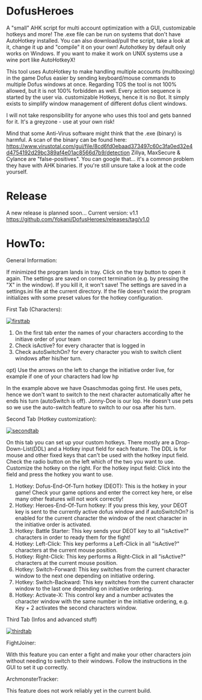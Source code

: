 # DofusHeroes
A "small" AHK script for multi account optimization with a GUI, customizable hotkeys and more!
The .exe file can be run on systems that don't have AutoHotkey installed. You can also download/pull the script, take a look at it, change it up and "compile" it on your own!
Autohotkey by default only works on Windows. If you want to make it work on UNIX systems use a wine port like AutoHotkeyX!

This tool uses AutoHotkey to make handling multiple accounts (multiboxing) in the game Dofus easier by sending keyboard/mouse commands to multiple Dofus windows at once. Regarding TOS the tool is not 100% allowed, but it is not 100% forbidden as well. Every action sequence is started by the user via. customizable Hotkeys, hence it is no Bot. It simply exists to simplify window management of different dofus client windows.

I will not take responsibility for anyone who uses this tool and gets banned for it. It's a greyzone - use at your own risk!

Mind that some Anti-Virus software might think that the .exe (binary) is harmful. A scan of the binary can be found here: 
https://www.virustotal.com/gui/file/8cd6fd0ebaad373497c60c3fa0ed32e4d4754192d29bc389af4e01ac8566d7b9/detection
Zillya, MaxSecure & Cylance are "false-positives". You can google that... it's a common problem they have with AHK binaries. If you're still unsure take a look at the code yourself.

# Release
A new release is planned soon...
Current version: v1.1 https://github.com/Yokani/DofusHeroes/releases/tag/v1.0

# HowTo:

General Information:

If minimized the program lands in tray. Click on the tray button to open it again. 
The settings are saved on correct termination (e.g. by pressing the "X" in the window). If you kill it, it won't save!
The settings are saved in a settings.ini file at the current directory. 
If the file doesn't exist the program initializes with some preset values for the hotkey configuration.

First Tab (Characters):

<a href="https://ibb.co/hFqY3W1"><img src="https://i.ibb.co/RT5jR04/firsttab.png" alt="firsttab" border="0"></a>

1) On the first tab enter the names of your characters according to the initiave order of your team
2) Check isActive? for every character that is logged in
3) Check autoSwitchOn? for every character you wish to switch client windows after his/her turn.

opt) Use the arrows on the left to change the initiative order live, for example if one of your characters had low hp

In the example above we have Osaschmodas going first. He uses pets, hence we don't want to switch to the next character automatically after he ends his turn (autoSwitch is off). Jonny-Doe is our Iop. He doesn't use pets so we use the auto-switch feature to switch to our osa after his turn.

Second Tab (Hotkey customization):

<a href="https://ibb.co/kgzY603"><img src="https://i.ibb.co/kgzY603/secondtab.png" alt="secondtab" border="0"></a>

On this tab you can set up your custom hotkeys. There mostly are a Drop-Down-List(DDL) and a Hotkey input field for each feature. The DDL is for mouse and other fixed keys that can't be used with the hotkey input field. Check the radio button on the left which of the two you want to use. Customize the hotkey on the right.
For the hotkey input field: Click into the field and press the hotkey you want to use.

1. Hotkey: Dofus-End-Of-Turn hotkey (DEOT): This is the hotkey in your game! Check your game options and enter the correct key here, or else many other features will not work correctly!
2. Hotkey: Heroes-End-Of-Turn hotkey: If you press this key, your DEOT key is sent to the currently active dofus window and if autoSwitchOn? is enabled for the current character the window of the next character in the initiative order is activated.
3. Hotkey: Battle Starter: This key sends your DEOT key to all "isActive?" characters in order to ready them for the fight!
4. Hotkey: Left-Click: This key performs a Left-Click in all "isActive?" characters at the current mouse position.
5. Hotkey: Right-Click: This key performs a Right-Click in all "isActive?" characters at the current mouse position.
6. Hotkey: Switch-Forward: This key switches from the current character window to the next one depending on initiative ordering.
7. Hotkey: Switch-Backward: This key switches from the current character window to the last one depending on initiative ordering.
8. Hotkey: Activate-X: This control key and a number activates the character window with the same number in the initiative ordering, e.g. Key + 2 activates the second characters window.

Third Tab (Infos and advanced stuff)

<a href="https://ibb.co/1Mv4dT2"><img src="https://i.ibb.co/1Mv4dT2/thirdtab.png" alt="thirdtab" border="0"></a>

FightJoiner:

With this feature you can enter a fight and make your other characters join without needing to switch to their windows. Follow the instructions in the GUI to set it up correctly.

ArchmonsterTracker:

This feature does not work reliably yet in the current build.
